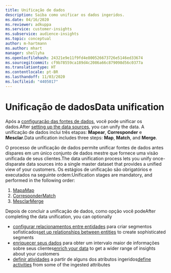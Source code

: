 ```yaml
---
title: Unificação de dados
description: Saiba como unificar os dados ingeridos.
ms.date: 04/16/2020
ms.reviewer: adkuppa
ms.service: customer-insights
ms.subservice: audience-insights
ms.topic: conceptual
author: m-hartmann
ms.author: mhart
manager: shellyha
ms.openlocfilehash: 24321e9e11f9fd4e800526673726e5146ed33674
ms.sourcegitcommit: cf9b78559ca189d4c2086a66c879098d56c0377a
ms.translationtype: HT
ms.contentlocale: pt-BR
ms.lasthandoff: 11/03/2020
ms.locfileid: "4405017"
---
```

# <a name="data-unification"></a><span data-ttu-id="3c80e-103">Unificação de dados</span><span class="sxs-lookup"><span data-stu-id="3c80e-103">Data unification</span></span>

<span data-ttu-id="3c80e-104">Após a [configuração das fontes de dados](data-sources.md), você pode unificar os dados.</span><span class="sxs-lookup"><span data-stu-id="3c80e-104">After [setting up the data sources](data-sources.md), you can unify the data.</span></span> <span data-ttu-id="3c80e-105">A unificação de dados inclui três etapas: **Mapear**, **Corresponder** e **Mesclar**.</span><span class="sxs-lookup"><span data-stu-id="3c80e-105">Data unification includes three steps: **Map**, **Match**, and **Merge**.</span></span>

<span data-ttu-id="3c80e-106">O processo de unificação de dados permite unificar fontes de dados antes díspares em um único conjunto de dados mestre que fornece uma visão unificada de seus clientes.</span><span class="sxs-lookup"><span data-stu-id="3c80e-106">The data unification process lets you unify once-disparate data sources into a single master dataset that provides a unified view of your customers.</span></span> <span data-ttu-id="3c80e-107">Os estágios de unificação são obrigatórios e executados na seguinte ordem:</span><span class="sxs-lookup"><span data-stu-id="3c80e-107">Unification stages are mandatory, and performed in the following order:</span></span>

1. [<span data-ttu-id="3c80e-108">Mapa</span><span class="sxs-lookup"><span data-stu-id="3c80e-108">Map</span></span>](map-entities.md)
2. [<span data-ttu-id="3c80e-109">Corresponder</span><span class="sxs-lookup"><span data-stu-id="3c80e-109">Match</span></span>](match-entities.md)
3. [<span data-ttu-id="3c80e-110">Mesclar</span><span class="sxs-lookup"><span data-stu-id="3c80e-110">Merge</span></span>](merge-entities.md)

<span data-ttu-id="3c80e-111">Depois de concluir a unificação de dados, como opção você pode</span><span class="sxs-lookup"><span data-stu-id="3c80e-111">After completing the data unification, you can optionally</span></span>

- <span data-ttu-id="3c80e-112">[configurar relacionamentos entre entidades](relationships.md) para criar segmentos sofisticados</span><span class="sxs-lookup"><span data-stu-id="3c80e-112">[set up relationships between entities](relationships.md) to create sophisticated segments</span></span>
- <span data-ttu-id="3c80e-113">[enriquecer seus dados](enrichment-hub.md) para obter um intervalo maior de informações sobre seus clientes</span><span class="sxs-lookup"><span data-stu-id="3c80e-113">[enrich your data](enrichment-hub.md) to get a wider range of insights about your customers</span></span>
- <span data-ttu-id="3c80e-114">[definir atividades](activities.md) a partir de alguns dos atributos ingeridos</span><span class="sxs-lookup"><span data-stu-id="3c80e-114">[define activities](activities.md) from some of the ingested attributes</span></span>
